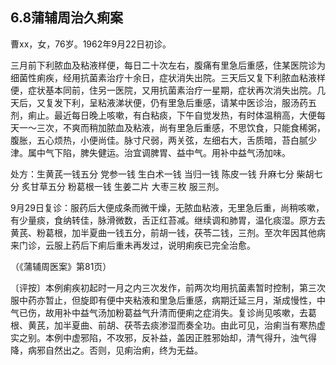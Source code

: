 ## 6.8蒲辅周治久痢案

曹xx，女，76岁。1962年9月22日初诊。

三月前下利脓血及粘液样便，每日二十次左右，腹痛有里急后重感，住某医院诊为细菌性痢疾，经用抗菌素治疗十余日，症状消失出院。三天后又复下利脓血粘液样便，症状基本同前，住另一医院，又用抗菌素治疗一星期，症状再次消失出院。几天后，又复发下利，呈粘液涕状便，仍有里急后重感，请某中医诊治，服汤药五剂，痢止。最近每日晚上咳嗽，有白粘痰，下午自觉发热，有时体温稍高，大便每天一〜三次，不爽而稍加脓血及粘液，尚有里急后重感，不思饮食，只能食稀粥，腹胀，五心烦热，小便尚佳。脉寸尺弱，两关弦，左细右大，舌质暗，苔白腻少津。属中气下陷，脾失健运。治宜调脾胃、益中气。用补中益气汤加味。

处方：生黄芪一钱五分 党参一钱 生白术一钱 当归一钱 陈皮一钱 升麻七分 柴胡七分 炙甘草五分 粉葛根一钱 生姜二片 大枣三枚 服三剂。

9月29日复诊：服药后大便成条而微干燥，无脓血粘液，无里急后重，尚稍咳嗽，有少量痰，食纳转佳，脉滑微数，舌正红苔减。继续调和肺胃，温化痰湿。原方去黄芪、粉葛根，加半夏曲一钱五分，前胡一钱，茯苓二钱，三剂。至次年因其他病来门诊，云服上药后下痢后重未再发过，说明痢疾已完全治愈。

（《蒲辅周医案》第81页）

〔评按〕本例痢疾初起时一月之内三次发作，前两次均用抗菌素暂时控制，第三次服中药亦暂止，但旋即有便中夹粘液和里急后重感，病期迁延三月，渐成慢性，中气已伤，故用补中益气汤加粉葛益气升清而便痢之症消失。复诊尚见咳嗽，去葛根、黄芪，加半夏曲、前胡、茯苓去痰渗湿而奏全功。由此可见，治痢当有寒热虚实之别。本例中虚邪陷，不攻邪，反补益，盖因正胜邪始却，清气得升，浊气得降，病邪自然出之。否则，见痢治痢，终为无益。
